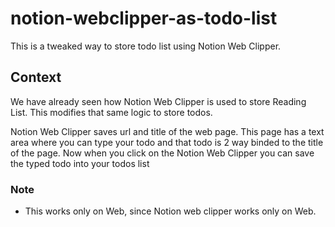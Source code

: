 # notion-webclipper-as-todo-list

This is a tweaked way to store todo list using Notion Web Clipper.

## Context

We have already seen how Notion Web Clipper is used to store Reading List. This modifies that same logic to store todos.

Notion Web Clipper saves url and title of the web page. This page has a text area where you can type your todo and that todo is 2 way binded to the title of the page. Now when you click on the Notion Web Clipper you can save the typed todo into your todos list


### Note

* This works only on Web, since Notion web clipper works only on Web.
